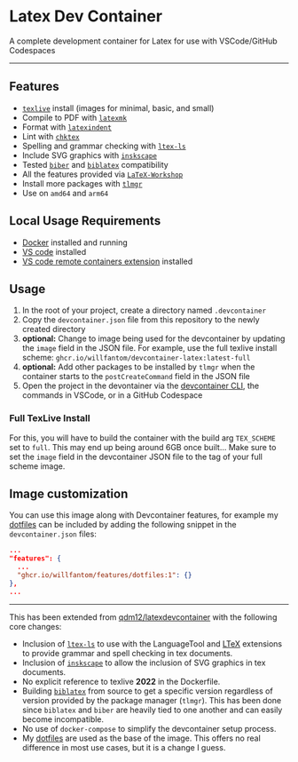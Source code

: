 # Latex Dev Container

A complete development container for Latex for use with VSCode/GitHub Codespaces

---

## Features

 - [`texlive`](https://tug.org/texlive/) install (images for minimal, basic, and small)
 - Compile to PDF with [`latexmk`](https://mg.readthedocs.io/latexmk.html)
 - Format with [`latexindent`](https://latexindentpl.readthedocs.io/en/latest/)
 - Lint with [`chktex`](https://www.nongnu.org/chktex/)
 - Spelling and grammar checking with [`ltex-ls`](https://github.com/valentjn/ltex-ls)
 - Include SVG graphics with [`inskscape`](https://inkscape.org)
 - Tested [`biber`](https://github.com/plk/biber) and [`biblatex`](https://github.com/plk/biblatex) compatibility
 - All the features provided via [`LaTeX-Workshop`](https://marketplace.visualstudio.com/items?itemName=James-Yu.latex-workshop)
 - Install more packages with [`tlmgr`](https://www.tug.org/texlive/tlmgr.html)
 - Use on `amd64` and `arm64`

## Local Usage Requirements

- [Docker](https://www.docker.com/products/docker-desktop) installed and running
- [VS code](https://code.visualstudio.com/download) installed
- [VS code remote containers extension](https://marketplace.visualstudio.com/items?itemName=ms-vscode-remote.remote-containers) installed

## Usage

 1. In the root of your project, create a directory named `.devcontainer`
 2. Copy the `devcontainer.json` file from this repository to the newly created directory
 3. **optional:** Change to image being used for the devcontainer by updating the `image` field in the JSON file. For example, use the full texlive install scheme: `ghcr.io/willfantom/devcontainer-latex:latest-full`
 4. **optional:** Add other packages to be installed by `tlmgr` when the container starts to the `postCreateCommand` field in the JSON file
 5. Open the project in the devontainer via the [devcontainer CLI](https://github.com/devcontainers/cli), the commands in VSCode, or in a GitHub Codespace

### Full TexLive Install

For this, you will have to build the container with the build arg `TEX_SCHEME` set to `full`. This may end up being around 6GB once built... Make sure to set the `image` field in the devcontainer JSON file to the tag of your full scheme image.

## Image customization

You can use this image along with Devcontainer features, for example my [dotfiles](https://github.com/willfantom/.files) can be included by adding the following snippet in the `devcontainer.json` files:
```json
...
"features": {
  ...
  "ghcr.io/willfantom/features/dotfiles:1": {}
},
...
```

---

This has been extended from [qdm12/latexdevcontainer](https://github.com/qdm12/latexdevcontainer) with the following core changes:

 - Inclusion of [`ltex-ls`](https://github.com/valentjn/ltex-ls) to use with the LanguageTool and [LTeX](https://marketplace.visualstudio.com/items?itemName=valentjn.vscode-ltex) extensions to provide grammar and spell checking in tex documents.
 - Inclusion of [`inskscape`](https://inkscape.org) to allow the inclusion of SVG graphics in tex documents.
 - No explicit reference to texlive **2022** in the Dockerfile.
 - Building [`biblatex`](https://github.com/plk/biblatex) from source to get a specific version regardless of version provided by the package manager (`tlmgr`). This has been done since `biblatex` and `biber` are heavily tied to one another and can easily become incompatible.
 - No use of `docker-compose` to simplify the devcontainer setup process.
 - My [dotfiles](https://github.com/willfantom/.files) are used as the base of the image. This offers no real difference in most use cases, but it is a change I guess.




